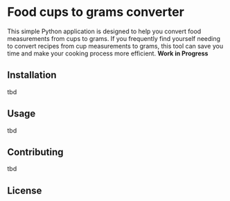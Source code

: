 # Food cups to grams converter
This simple Python application is designed to help you convert food measurements from cups to grams. If you frequently find yourself needing to convert recipes from cup measurements to grams, this tool can save you time and make your cooking process more efficient.
__**Work in Progress**__

## Installation

tbd


## Usage

tbd


## Contributing

tbd

## License

